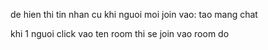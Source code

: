 de hien thi tin nhan cu khi nguoi moi join vao: tao mang chat

khi 1 nguoi click vao ten room thi se join vao room do